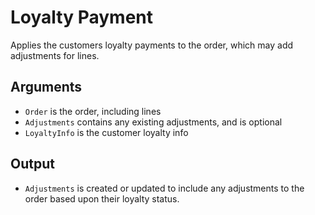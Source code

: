 # Loyalty Payment

Applies the customers loyalty payments to the order, which may add adjustments for lines.

## Arguments

- `Order` is the order, including lines
- `Adjustments` contains any existing adjustments, and is optional
- `LoyaltyInfo` is the customer loyalty info 

## Output

- `Adjustments` is created or updated to include any adjustments to the order based upon their loyalty status.